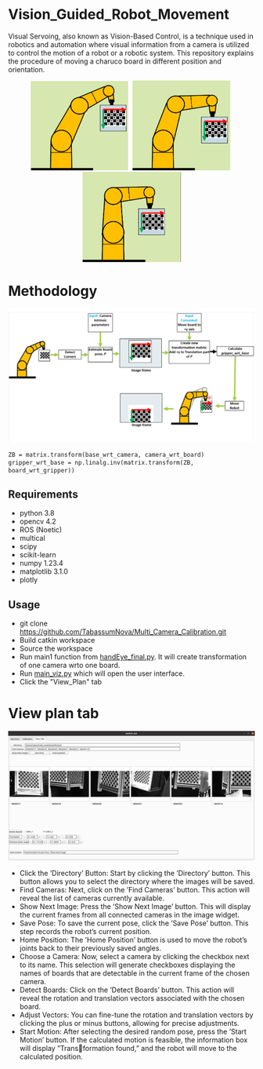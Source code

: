 # Vision_Guided_Robot_Movement
Visual Servoing, also known as Vision-Based Control, is a technique used
in robotics and automation where visual information from a camera is utilized to control
the motion of a robot or a robotic system. 
This repository explains the procedure of moving a charuco board in different position and orientation. 
<p align="center">
  <img src="Images/g1.gif" width="205"/>
  <img src="Images/g2.gif" width="204"/>
  <img src="Images/g3.gif" width="201"/>
 </p>

# Methodology
<p align="center">
  <img src="Images/rbMotion.png" width="700"/>
 </p>
 
```
ZB = matrix.transform(base_wrt_camera, camera_wrt_board)
gripper_wrt_base = np.linalg.inv(matrix.transform(ZB, board_wrt_gripper))
```

 
## Requirements
- python 3.8
- opencv 4.2
- ROS (Noetic)
- multical
- scipy
- scikit-learn
- numpy 1.23.4
- matplotlib 3.1.0
- plotly

## Usage
- git clone https://github.com/TabassumNova/Multi_Camera_Calibration.git
- Build catkin workspace
- Source the workspace
- Run main1 function from [handEye_final.py](https://github.com/TabassumNova/Multi_Camera_Calibration/blob/main/tx60l_moveit_config/image_acquisition_automation/src/multical_scripts/handEye_final.py). It will create transformation of one camera wrto one board.
- Run [main_viz.py](https://github.com/TabassumNova/Multi_Camera_Calibration/blob/main/tx60l_moveit_config/image_acquisition_automation/main_viz.py) which will open the user interface.
- Click the "View_Plan" tab


# View plan tab
 <p align="center">
  <img src="Images/viewPlanTab.png" width="700"/>
 </p>

- Click the ’Directory’ Button: Start by clicking the ’Directory’ button. This 
button allows you to select the directory where the images will be saved.
- Find Cameras: Next, click on the ’Find Cameras’ button. This action will reveal
the list of cameras currently available.
- Show Next Image: Press the ’Show Next Image’ button. This will display the
current frames from all connected cameras in the image widget.
- Save Pose: To save the current pose, click the ’Save Pose’ button. This step records
the robot’s current position.
- Home Position: The ’Home Position’ button is used to move the robot’s joints
back to their previously saved angles.
- Choose a Camera: Now, select a camera by clicking the checkbox next to its
name. This selection will generate checkboxes displaying the names of boards that
are detectable in the current frame of the chosen camera.
- Detect Boards: Click on the ’Detect Boards’ button. This action will reveal the
rotation and translation vectors associated with the chosen board.
- Adjust Vectors: You can fine-tune the rotation and translation vectors by clicking
the plus or minus buttons, allowing for precise adjustments.
- Start Motion: After selecting the desired random pose, press the ’Start Motion’
button. If the calculated motion is feasible, the information box will display ”Transformation found,” and the robot will move to the calculated position.
